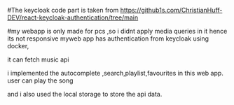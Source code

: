 #The keycloak code part is taken from https://github1s.com/ChristianHuff-DEV/react-keycloak-authentication/tree/main

#my webapp is only  made for pcs ,so i didnt apply media queries in it hence its not responsive
myweb app has authentication from keycloak using docker,

it can fetch music  api



i implemented the autocomplete ,search,playlist,favourites in this web app.
user can play the song 

and i also used the local storage to store the api data.







